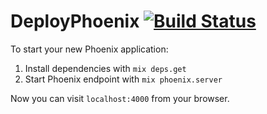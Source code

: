 # DeployPhoenix [![Build Status](https://drone.xtity.com/api/badge/github.com/xtity/deploy_phoenix/status.svg?branch=master)](https://drone.xtity.com/github.com/xtity/deploy_phoenix)

To start your new Phoenix application:

1. Install dependencies with `mix deps.get`
2. Start Phoenix endpoint with `mix phoenix.server`

Now you can visit `localhost:4000` from your browser.

